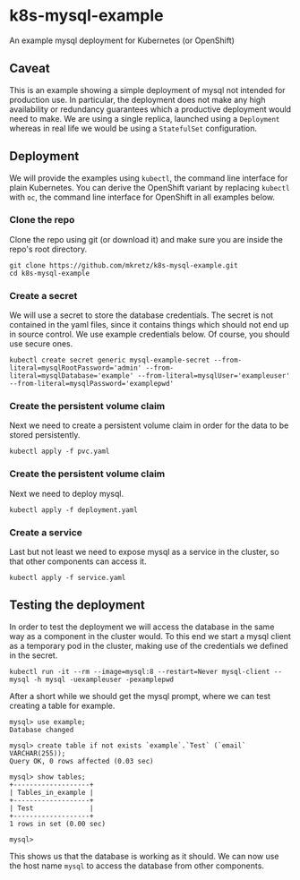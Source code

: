 # k8s-mysql-example

An example mysql deployment for Kubernetes (or OpenShift)

## Caveat

This is an example showing a simple deployment of mysql not intended for production use. In particular, the deployment does not make any high availability or redundancy guarantees which a productive deployment would need to make. We are using a single replica, launched using a `Deployment` whereas in real life we would be using a `StatefulSet` configuration.

## Deployment

We will provide the examples using `kubectl`, the command line interface for plain Kubernetes. You can derive the OpenShift variant by replacing `kubectl` with `oc`, the command line interface for OpenShift in all examples below.

### Clone the repo

Clone the repo using git (or download it) and make sure you are inside the repo's root directory.

```
git clone https://github.com/mkretz/k8s-mysql-example.git
cd k8s-mysql-example
```

### Create a secret

We will use a secret to store the database credentials. The secret is not contained in the yaml files, since it contains things which should not end up in source control. We use example credentials below. Of course, you should use secure ones.

```
kubectl create secret generic mysql-example-secret --from-literal=mysqlRootPassword='admin' --from-literal=mysqlDatabase='example' --from-literal=mysqlUser='exampleuser' --from-literal=mysqlPassword='examplepwd'
```

### Create the persistent volume claim

Next we need to create a persistent volume claim in order for the data to be stored persistently.

```
kubectl apply -f pvc.yaml
```

### Create the persistent volume claim

Next we need to deploy mysql.

```
kubectl apply -f deployment.yaml
```

### Create a service

Last but not least we need to expose mysql as a service in the cluster, so that other components can access it.

```
kubectl apply -f service.yaml
```

## Testing the deployment

In order to test the deployment we will access the database in the same way as a component in the cluster would. To this end we start a mysql client as a temporary pod in the cluster, making use of the credentials we defined in the secret.

```
kubectl run -it --rm --image=mysql:8 --restart=Never mysql-client -- mysql -h mysql -uexampleuser -pexamplepwd
```

After a short while we should get the mysql prompt, where we can test creating a table for example.

```
mysql> use example;
Database changed

mysql> create table if not exists `example`.`Test` (`email` VARCHAR(255));
Query OK, 0 rows affected (0.03 sec)

mysql> show tables;
+-------------------+
| Tables_in_example |
+-------------------+
| Test              |
+-------------------+
1 rows in set (0.00 sec)

mysql>
```

This shows us that the database is working as it should. We can now use the host name `mysql` to access the database from other components.
